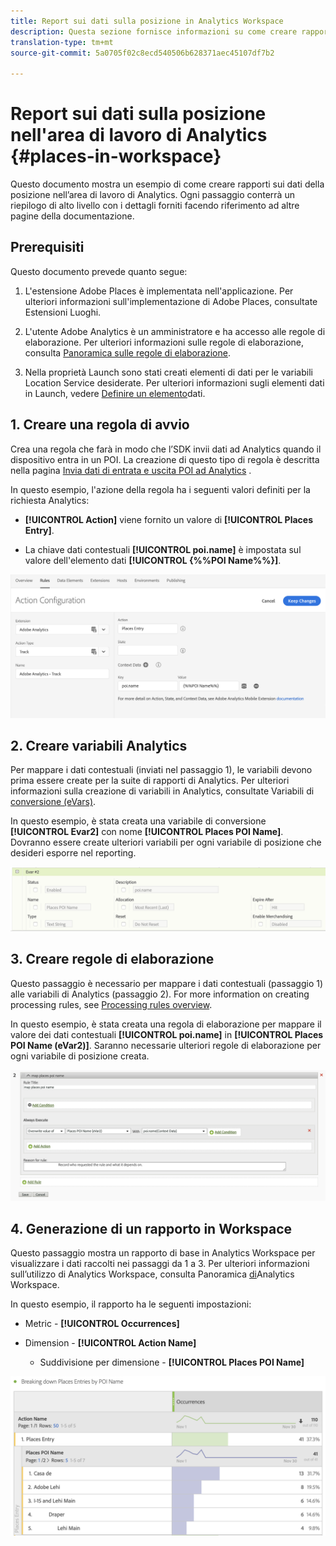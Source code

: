 ```yaml
---
title: Report sui dati sulla posizione in Analytics Workspace
description: Questa sezione fornisce informazioni su come creare rapporti sui dati sulla posizione in Analytics Workspace.
translation-type: tm+mt
source-git-commit: 5a0705f02c8ecd540506b628371aec45107df7b2

---
```



# Report sui dati sulla posizione nell'area di lavoro di Analytics {#places-in-workspace}

Questo documento mostra un esempio di come creare rapporti sui dati della posizione nell’area di lavoro di Analytics. Ogni passaggio conterrà un riepilogo di alto livello con i dettagli forniti facendo riferimento ad altre pagine della documentazione.

## Prerequisiti 

Questo documento prevede quanto segue:

1. L'estensione Adobe Places è implementata nell'applicazione. Per ulteriori informazioni sull'implementazione di Adobe Places, consultate Estensioni [](/help/places-ext-aep-sdks/places-extension/places-extension.md)Luoghi.

1. L'utente Adobe Analytics è un amministratore e ha accesso alle regole di elaborazione. Per ulteriori informazioni sulle regole di elaborazione, consulta [Panoramica sulle regole di elaborazione](https://docs.adobe.com/content/help/en/analytics/admin/admin-tools/processing-rules/processing-rules.html).

1. Nella proprietà Launch sono stati creati elementi di dati per le variabili Location Service desiderate. Per ulteriori informazioni sugli elementi dati in Launch, vedere [Definire un elemento](/help/use-places-launch-workflow/define-data-elements.md)dati.


## 1. Creare una regola di avvio

Crea una regola che farà in modo che l’SDK invii dati ad Analytics quando il dispositivo entra in un POI. La creazione di questo tipo di regola è descritta nella pagina [Invia dati di entrata e uscita POI ad Analytics](/help/use-places-with-other-solutions/places-adobe-analytics/use-places-adobe-analytics.md) .

In questo esempio, l'azione della regola ha i seguenti valori definiti per la richiesta Analytics:

* **[!UICONTROL Action]** viene fornito un valore di **[!UICONTROL Places Entry]**.

* La chiave dati contestuali **[!UICONTROL poi.name]** è impostata sul valore dell'elemento dati **[!UICONTROL {%%POI Name%%}]**.

!["imposta un'azione"](/help/assets/pt-setAction.png)

## 2. Creare variabili Analytics

Per mappare i dati contestuali (inviati nel passaggio 1), le variabili devono prima essere create per la suite di rapporti di Analytics. Per ulteriori informazioni sulla creazione di variabili in Analytics, consultate Variabili di [conversione \(eVars\)](https://docs.adobe.com/content/help/en/analytics/implementation/analytics-basics/ref-conversion-variables-evar.html).

In questo esempio, è stata creata una variabile di conversione **[!UICONTROL Evar2]** con nome **[!UICONTROL Places POI Name]**. Dovranno essere create ulteriori variabili per ogni variabile di posizione che desideri esporre nel reporting.

!["create una variabile di analisi"](/help/assets/aa-evar.png)

## 3. Creare regole di elaborazione

Questo passaggio è necessario per mappare i dati contestuali (passaggio 1) alle variabili di Analytics (passaggio 2). For more information on creating processing rules, see [Processing rules overview](https://docs.adobe.com/content/help/en/analytics/admin/admin-tools/processing-rules/processing-rules.html).

In questo esempio, è stata creata una regola di elaborazione per mappare il valore dei dati contestuali **[!UICONTROL poi.name]** in **[!UICONTROL Places POI Name \(eVar2\)]**. Saranno necessarie ulteriori regole di elaborazione per ogni variabile di posizione creata.

!["create una regola di elaborazione"](/help/assets/aa-processing-rule.png)

## 4. Generazione di un rapporto in Workspace

Questo passaggio mostra un rapporto di base in Analytics Workspace per visualizzare i dati raccolti nei passaggi da 1 a 3. Per ulteriori informazioni sull’utilizzo di Analytics Workspace, consulta Panoramica [di](https://docs.adobe.com/content/help/en/analytics/analyze/analysis-workspace/analysis-workspace-features.html)Analytics Workspace.

In questo esempio, il rapporto ha le seguenti impostazioni:

* Metric - **[!UICONTROL Occurrences]**

* Dimension - **[!UICONTROL Action Name]**

   * Suddivisione per dimensione - **[!UICONTROL Places POI Name]**

!["create a report in workspace"](/help/assets/aa-workspace.png)

